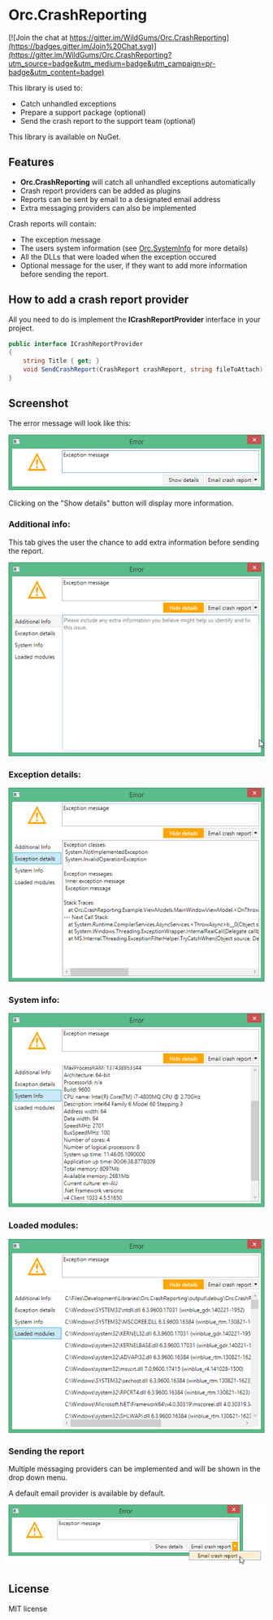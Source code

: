 Orc.CrashReporting
======================

[![Join the chat at https://gitter.im/WildGums/Orc.CrashReporting](https://badges.gitter.im/Join%20Chat.svg)](https://gitter.im/WildGums/Orc.CrashReporting?utm_source=badge&utm_medium=badge&utm_campaign=pr-badge&utm_content=badge)

This library is used to:
- Catch unhandled exceptions
- Prepare a support package (optional)
- Send the crash report to the support team (optional)

This library is available on NuGet.

Features
----------

- **Orc.CrashReporting** will catch all unhandled exceptions automatically
- Crash report providers can be added as plugins
- Reports can be sent by email to a designated email address
- Extra messaging providers can also be implemented

Crash reports will contain:
- The exception message
- The users system information (see [Orc.SystemInfo](https://github.com/WildGums/Orc.SystemInfo) for more details)
- All the DLLs that were loaded when the exception occured
- Optional message for the user, if they want to add more information before sending the report.

How to add a crash report provider
---------------------------------

All you need to do is implement the **ICrashReportProvider** interface in your project.

```c#
public interface ICrashReportProvider
{
    string Title { get; }
    void SendCrashReport(CrashReport crashReport, string fileToAttach);
}
```

Screenshot
---------------

The error message will look like this:

![Orc.CrashReporting 01](doc/images/Orc.CrashReporting_01.png)

Clicking on the "Show details" button will display more information.

### Additional info:

This tab gives the user the chance to add extra information before sending the report.

![Additional info](doc/images/Orc.CrashReporting_02.png)

### Exception details:

![Exception details](doc/images/Orc.CrashReporting_03.png)

### System info:

![System info](doc/images/Orc.CrashReporting_04.png)

### Loaded modules:

![Loaded modules](doc/images/Orc.CrashReporting_05.png)

### Sending the report

Multiple messaging providers can be implemented and will be shown in the drop down menu. 

A default email provider is available by default.

![Orc.CrashReporting 04](doc/images/Orc.CrashReporting_06.png)


License
--------

MIT license
